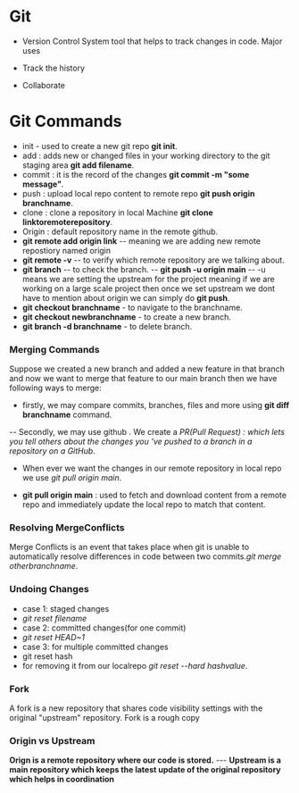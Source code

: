 # Git

- Version Control System tool that helps to track changes in code. Major uses

- Track the history
- Collaborate

# Git Commands

- init - used to create a new git repo **git init**.
- add : adds new or changed files in your working directory to the git staging area **git add filename**.
- commit : it is the record of the changes **git commit -m "some message"**.
- push : upload local repo content to remote repo **git push origin branchname**.
- clone : clone a repository in local Machine **git clone linktoremoterepository**.
- Origin : default repository name in the remote github.
- **git remote add origin link** -- meaning we are adding new remote repostiory named origin
- **git remote -v** -- to verify which remote repository are we talking about.
- **git branch** -- to check the branch.
  -- **git push -u origin main** -- -u means we are setting the upstream for the project meaning if we are working on a large scale project then once we set upstream we dont have to mention about origin we can simply do **git push**.
- **git checkout branchname** - to navigate to the branchname.
- **git checkout newbranchname** - to create a new branch.
- **git branch -d branchname** - to delete branch.

### Merging Commands

Suppose we created a new branch and added a new feature in that branch and now we want to merge that feature to our main branch then we have following ways to merge:

- firstly, we may compare commits, branches, files and more using **git diff branchname** command.

-- Secondly, we may use github . We create a _PR(Pull Request) : which lets you tell others about the changes you 've pushed to a branch in a repository on a GitHub_.

- When ever we want the changes in our remote repository in local repo we use _git pull origin main_.

- **git pull origin main** : used to fetch and download content from a remote repo and immediately update the local repo to match that content.

### Resolving MergeConflicts

Merge Conflicts is an event that takes place when git is unable to automatically resolve differences in code between two commits._git merge otherbranchname_.

### Undoing Changes

- case 1: staged changes
- _git reset filename_
- case 2: committed changes(for one commit)
- _git reset HEAD~1_
- case 3: for multiple committed changes
- git reset hash
- for removing it from our localrepo _git reset --hard hashvalue_.

### Fork

A fork is a new repository that shares code visibility settings with the original "upstream" repository.
Fork is a rough copy

### Origin vs Upstream

**Orign is a remote repository where our code is stored.** --- **Upstream is a main repository which keeps the latest update of the original repository which helps in coordination**
